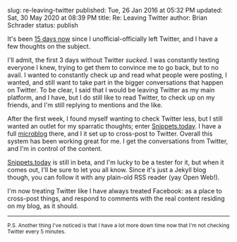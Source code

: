 slug: re-leaving-twitter
published: Tue, 26 Jan 2016 at 05:32 PM
updated: Sat, 30 May 2020 at 08:39 PM
title: Re: Leaving Twitter 
author: Brian Schrader
status: publish

It's been [15 days now][tw] since I unofficial-officially left Twitter, and I have a few thoughts on the subject.

I'll admit, the first 3 days without Twitter _sucked_. I was constantly texting everyone I knew, trying to get them to convince me to go back, but to no avail. I wanted to constantly check up and read what people were posting, I wanted, and still want to take part in the bigger conversations that happen on Twitter. To be clear, I said that I would be leaving Twitter as my main platform, and I have, but I do still like to read Twitter, to check up on my friends, and I'm still replying to mentions and the like.

After the first week, I found myself wanting to check Twitter less, but I still wanted an outlet for my sparratic thoughts; enter [Snippets.today][sn]. I have a full [microblog][mi] there, and I it set up to cross-post to Twitter. Overall this system has been working great for me. I get the conversations from Twitter, and I'm in control of the content. 

[Snippets.today][sn] is still in beta, and I'm lucky to be a tester for it, but when it comes out, I'll be sure to let you all know. Since it's just a Jekyll blog though, you can follow it with any plain-old RSS reader (yay Open Web!).

I'm now treating Twitter like I have always treated Facebook: as a place to cross-post things, and respond to comments with the real content residing on my blog, as it should. 

[tw]: http://brianschrader.com/archive/breaking-up-is-hard-to-do/
[sn]: http://snippets.today
[mi]: http://sonicrocketman.snippets.xyz

-------

<small>P.S. Another thing I've noticed is that I have a lot more down time now that I'm not checking Twitter every 5 minutes.</small>
